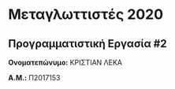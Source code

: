 # Μεταγλωττιστές 2020
## Προγραμματιστική Εργασία #2

**Ονοματεπώνυμο:** ΚΡΙΣΤΙΑΝ ΛΕΚΑ

**Α.Μ.:** Π2017153


